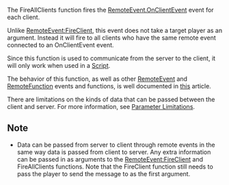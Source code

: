The FireAllClients function fires the [RemoteEvent.OnClientEvent](https://developer.roblox.com/en-us/api-reference/event/RemoteEvent/OnClientEvent) event for each client.

Unlike [RemoteEvent:FireClient](https://developer.roblox.com/en-us/api-reference/function/RemoteEvent/FireClient), this event does not take a target player as an argument. Instead it will fire to all clients who have the same remote event connected to an OnClientEvent event.

Since this function is used to communicate from the server to the client, it will only work when used in a [Script](https://developer.roblox.com/en-us/api-reference/class/Script).

The behavior of this function, as well as other [RemoteEvent](https://developer.roblox.com/en-us/api-reference/class/RemoteEvent) and [RemoteFunction](https://developer.roblox.com/en-us/api-reference/class/RemoteFunction) events and functions, is well documented in [this](https://developer.roblox.com/articles/Remote-Functions-and-Events) article.

There are limitations on the kinds of data that can be passed between the client and server. For more information, see [Parameter Limitations](https://developer.roblox.com/articles/Remote-Functions-and-Events#parameter-limitations).

Note
----

*   Data can be passed from server to client through remote events in the same way data is passed from client to server. Any extra information can be passed in as arguments to the [RemoteEvent:FireClient](https://developer.roblox.com/en-us/api-reference/function/RemoteEvent/FireClient) and FireAllClients functions. Note that the FireClient function still needs to pass the player to send the message to as the first argument.